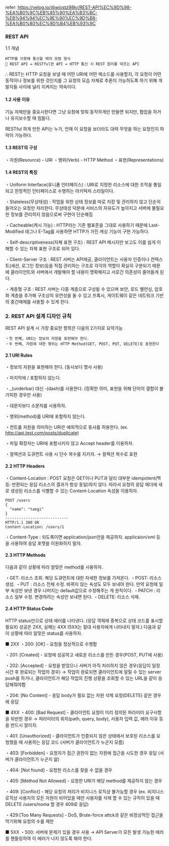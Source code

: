 refer: https://velog.io/@wiostz98kr/REST-API%EC%9D%98-%EA%B0%9C%EB%85%90%EA%B3%BC-%EB%94%94%EC%9E%90%EC%9D%B8-%EA%B0%80%EC%9D%B4%EB%93%9C

### REST API

1.1 개념
```
HTTP를 이용해 통신할 때의 모범 형식
🔔 REST API = RESTful한 API = HTTP 통신 시 REST 원리를 따르는 API
```

∴ REST는 HTTP 요청을 보낼 때 어떤 URI에 어떤 메소드를 사용할지, 각 요청이 어떤 동작이나 정보를 위한 것인지를 그 요청의 모습 자체로 추론이 가능하도록 하기 위해 개발자들 사이에 널리 지켜지는 약속이다.


#### 1.2 사용 이유
기능 자체만을 중요시한다면 그냥 요청에 맞춰 동작하게만 만들면 되지만, 협업을 하거나 유지보수할 때 힘들다.

RESTful 하게 만든 API는 누가, 언제 이 요청을 보더라도 대략 무엇을 하는 요청인지 파악이 가능하다.

#### 1.3 REST의 구성
・자원(Resource) - URI
・행위(Verb) - HTTP Method
・표현(Representations)

#### 1.4 REST의 특징
・Uniform Interface(유니폼 인터페이스)
: URI로 지정한 리소스에 대한 조작을 통일되고 한정적인 인터페이스로 수행하는 아키텍처 스타일이다.

・Stateless(무상태성)
: 작업을 위한 상태 정보를 따로 저장 및 관리하지 않고 단순히 들어오는 요청만 처리한다. 무상태성 덕분에 서비스의 자유도가 높아지고 서버에 불필요한 정보를 관리하지 않음으로써 구현이 단순해짐

・Cacheable(캐시 가능)
: HTTP라는 기존 웹표준을 그대로 사용하기 때문에 Last-Modified 태그나 E-Tag를 사용하면 HTTP가 가진 캐싱 기능이 구현 가능하다.

・Self-descriptiveness(자체 표현 구조)
: REST API 메시지만 보고도 이를 쉽게 이해할 수 있는 자체 표현 구조로 되어 있다.

・Client-Server 구조
: REST 서버는 API제공, 클라이언트는 사용자 인증이나 컨텍스트(세션, 로그인 정보)등을 직접 관리하는 구조로 각각의 역할이 확실히 구분되기 때문에 클라이언트와 서버에서 개발해야 할 내용이 명확해지고 서로간 의존성이 줄어들게 된다.

・계층형 구조
: REST 서버는 다중 계층으로 구성될 수 있으며 보안, 로드 밸런싱, 암호화 계층을 추가해 구조상의 유연성을 둘 수 있고 프록시, 게이트웨이 같은 네트워크 기반의 중간매체를 사용할 수 있게 한다.

### 2. REST API 설계 디자인 규칙
REST API 설계 시 가장 중요한 항목은 다음의 2가지로 요약가능
```
・첫 번째, URI는 정보의 자원을 표현해야 한다.
・두 번째, 자원에 대한 행위는 HTTP Method(GET, POST, PUT, DELETE)로 표현한다
```

#### 2.1 URI Rules
・정보의 자원을 표현해야 한다. (동사보다 명사 사용)

・마지막에 / 포함하지 않는다.

・_(underbar) 대신 -(dash)를 사용한다. (정확한 의미, 표현을 위해 단어의 결합이 불가피한 경우만 사용)

・대문자보다 소문자를 사용하자.

・행위(method)를 URI에 포함하지 않는다.

・컨트롤 자원을 의미하는 URI은 예외적으로 동사를 허용한다.
(ex. http://api.test.com/posts/duplicate)

・파일 확장자는 URI에 포함시키지 않고 Accept header를 이용하자.

・컬렉션과 도큐먼트 사용 시 단수 복수를 지키자. → 컬렉션 복수로 표현

#### 2.2 HTTP Headers
・Content-Location
: POST 요청은 GET이나 PUT과 달리 대부분 idempotent(멱등: 반환되는 응답 리소스의 결과가 항상 동일)하지 않다. 따라서 요청의 응답 헤더에 새로 생성된 리소스를 식별할 수 있는 Content-Location 속성을 이용하자.
```
POST /users
{
  "name": "taegi"
}
----------------------------
HTTP/1.1 200 OK
Content-Location: /users/1
```

・Content-Type
: 되도록이면 application/json만을 제공하자. applicaion/xml 등을 사용하여 응답 포맷을 이원화하지 말자.

#### 2.3 HTTP Methods
다음과 같이 상황에 따라 알맞은 method를 사용하자.

・GET: 리소스 조회. 해당 도큐먼트에 대한 자세한 정보를 가져온다.
・POST: 리소스 생성.
・PUT : 리소스 전체 수정. 바뀌지 않는 속성도 모두 보내야 한다. 만약 요청에 일부 속성만 보낸 경우 나머지는 default값으로 수정해주는 게 원칙이다.
・PATCH : 리소스 일부 수정. 변경하려는 속성만 보내면 된다.
・DELETE: 리소스 삭제.

#### 2.4 HTTP Status Code
HTTP status만으로 상태 에러를 나타낸다. (응답 객체에 중복으로 상태 코드를 표시할 필요X)
성공은 2XX, 실패는 4XX (5XX는 절대 사용자에게 나타내지 말자.)
다음과 같이 상황에 따라 알맞은 status를 사용하자.

■ 2XX
・200: [OK] - 요청을 정상적으로 수행함

・201: [Created] - 요청에 성공하고 새로운 리소스를 만든 경우(POST, PUT에 사용)

・202: [Accepted] - 요청을 받았으나 서버가 아직 처리하지 않은 경우(응답이 일정 시간 후 완료되는 작업의 경우)
→ 작업이 완료되면 클라이언트에 알릴 수 있는 server push를 하거나, 클라이언트가 해당 작업의 진행 상황을 조회할 수 있는 URL을 같이 응답해줘야함

・204: [No Content] - 응답 body가 필요 없는 자원 삭제 요청(DELETE) 같은 경우에 응답

■ 4XX
・400: [Bad Request] - 클라이언트 요청이 미리 정의된 파라미터 요구사항을 위반한 경우
→ 파라미터의 위치(path, query, body), 사용자 입력 값, 에러 이유 등을 반드시 알리자.

・401: [Unauthorized] - 클라이언트가 인증되지 않은 상태에서 보호된 리소스를 요청했을 때 사용하는 응답 코드 (서버가 클라이언트가 누군지 모름)

・403: [Forbidden] - 요청자가 접근 권한이 없는 자원에 접근을 시도한 경우 응답 (서버가 클라이언트가 누군지 앎)

・404: [Not found] - 요청한 리소스를 찾을 수 없을 경우

・405: [Method Not Allowed] - 요청한 URI가 해당 method를 제공하지 않는 경우

・409: [Conflict] - 해당 요청의 처리가 비지니스 로직상 불가능할 경우
(ex. 비지니스 로직상 사용자의 모든 자원이 비어있을 때만 사용자를 삭제 할 수 있는 규칙이 있을 때 DELETE /users/noma 할 경우 409로 응답)

・429:[Too Many Requests] - DoS, Brute-force attck과 같은 비정상적인 접근을 막기위해 요청의 수를 제한

■ 5XX
・500: 서버에 문제가 있을 경우 사용 → API Server가 모든 발생 가능한 에러를 핸들링하여 이 에러가 나지 않도록 해야 한다.


